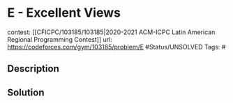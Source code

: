 # E - Excellent Views

contest: [[CFICPC/103185/103185|2020-2021 ACM-ICPC Latin American Regional Programming Contest]]
url: https://codeforces.com/gym/103185/problem/E
#Status/UNSOLVED
Tags: #

## Description

## Solution

